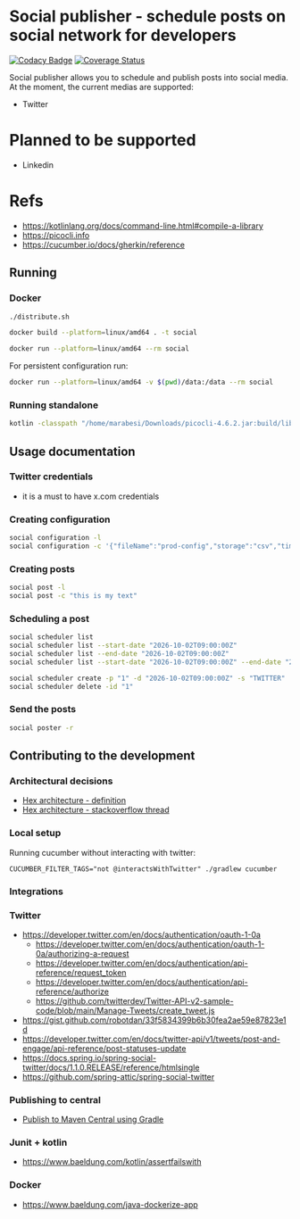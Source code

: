 # Social publisher - schedule posts on social network for developers

[![Codacy Badge](https://app.codacy.com/project/badge/Grade/c7b738b1eb434894a1927f5a6aba588c)](https://www.codacy.com/gh/marabesi/social-publisher/dashboard?utm_source=github.com&amp;utm_medium=referral&amp;utm_content=marabesi/social-publisher&amp;utm_campaign=Badge_Grade) [![Coverage Status](https://coveralls.io/repos/github/marabesi/social-publisher/badge.svg?branch=main)](https://coveralls.io/github/marabesi/social-publisher?branch=main)

Social publisher allows you to schedule and publish posts into social
media. At the moment, the current medias are supported:

- Twitter

# Planned to be supported

- Linkedin

# Refs

- https://kotlinlang.org/docs/command-line.html#compile-a-library
- https://picocli.info
- https://cucumber.io/docs/gherkin/reference

## Running

### Docker

```sh
./distribute.sh

docker build --platform=linux/amd64 . -t social

docker run --platform=linux/amd64 --rm social
```

For persistent configuration run:

```sh
docker run --platform=linux/amd64 -v $(pwd)/data:/data --rm social 
```

### Running standalone

```sh
kotlin -classpath "/home/marabesi/Downloads/picocli-4.6.2.jar:build/libs/social-1.0-SNAPSHOT.jar" MainKt post -l
````

## Usage documentation

### Twitter credentials

- it is a must to have x.com credentials

### Creating configuration

```sh
social configuration -l
social configuration -c '{"fileName":"prod-config","storage":"csv","timezone":"UTC","twitter": { "consumerKey": "", "consumerSecret": "", "accessToken": "", "accessTokenSecret": "" }}'
```

### Creating posts

```sh
social post -l
social post -c "this is my text"
```

### Scheduling a post

```sh
social scheduler list 
social scheduler list --start-date "2026-10-02T09:00:00Z"
social scheduler list --end-date "2026-10-02T09:00:00Z"
social scheduler list --start-date "2026-10-02T09:00:00Z" --end-date "2026-10-02T09:00:00Z"

social scheduler create -p "1" -d "2026-10-02T09:00:00Z" -s "TWITTER"
social scheduler delete -id "1"
```

### Send the posts

```sh
social poster -r
```

## Contributing to the development

### Architectural decisions

- [Hex architecture - definition](https://marabesi.com/architecture/2022/04/13/hexagonal-architecture)
- [Hex architecture - stackoverflow thread](https://stackoverflow.com/a/14659492/2258921)

### Local setup
Running cucumber without interacting with twitter:

```
CUCUMBER_FILTER_TAGS="not @interactsWithTwitter" ./gradlew cucumber
```

### Integrations

### Twitter

- https://developer.twitter.com/en/docs/authentication/oauth-1-0a
  - https://developer.twitter.com/en/docs/authentication/oauth-1-0a/authorizing-a-request
  - https://developer.twitter.com/en/docs/authentication/api-reference/request_token
  - https://developer.twitter.com/en/docs/authentication/api-reference/authorize
  - https://github.com/twitterdev/Twitter-API-v2-sample-code/blob/main/Manage-Tweets/create_tweet.js
- https://gist.github.com/robotdan/33f5834399b6b30fea2ae59e87823e1d
- https://developer.twitter.com/en/docs/twitter-api/v1/tweets/post-and-engage/api-reference/post-statuses-update
- https://docs.spring.io/spring-social-twitter/docs/1.1.0.RELEASE/reference/htmlsingle
- https://github.com/spring-attic/spring-social-twitter

### Publishing to central

- [Publish to Maven Central using Gradle](https://h4pehl.medium.com/publish-your-gradle-artifacts-to-maven-central-f74a0af085b1)

### Junit + kotlin

- https://www.baeldung.com/kotlin/assertfailswith

### Docker

- https://www.baeldung.com/java-dockerize-app
